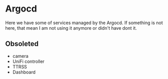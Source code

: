 # Argocd

Here we have some of services managed by the Argocd. If something is not here, that mean I am not using it anymore or didn't have dont it.

## Obsoleted

* camera
* UniFi controller
* TTRSS
* Dashboard